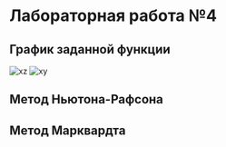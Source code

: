# Лабораторная работа №4

## График заданной функции
![xz](https://github.com/user-attachments/assets/2f37e0cc-5ece-4ed6-b59e-1e9417d0b81f)
![xy](https://github.com/user-attachments/assets/9c73dfb2-9aaf-49a7-a0b6-3d11b44caa23)

## Метод Ньютона-Рафсона

## Метод Марквардта
